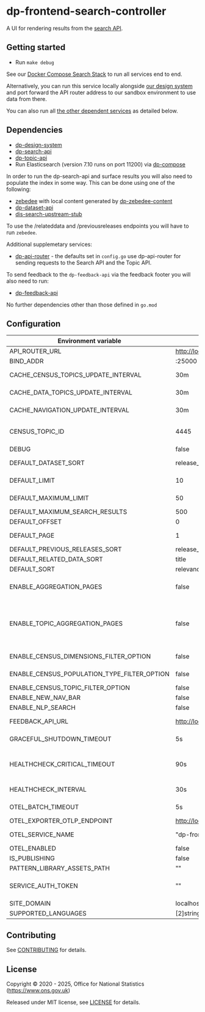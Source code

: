 # dp-frontend-search-controller

A UI for rendering results from the [search API](https://github.com/ONSdigital/dp-search-api).

## Getting started

* Run `make debug`

See our [Docker Compose Search Stack](https://github.com/ONSdigital/dp-compose/tree/main/v2/stacks/search) to run all services end to end.

Alternatively, you can run this service locally alongside [our design system](https://github.com/ONSdigital/dp-design-system) and port forward the API router address to our sandbox environment to use data from there.

You can also run all [the other dependent services](#dependencies) as detailed below.

## Dependencies

* [dp-design-system](https://github.com/ONSdigital/dp-design-system)
* [dp-search-api](https://github.com/ONSdigital/dp-search-api)
* [dp-topic-api](https://github.com/ONSdigital/dp-topic-api)
* Run Elasticsearch (version 7.10 runs on port 11200) via [dp-compose](https://github.com/ONSdigital/dp-compose)

In order to run the dp-search-api and surface results you will also need to populate the index in some way. This can be done using one of the following:

* [zebedee](https://github.com/ONSdigital/zebedee) with local content generated by [dp-zebedee-content](https://github.com/ONSdigital/dp-zebedee-content#dp-zebedee-content)
* [dp-dataset-api](https://github.com/ONSdigital/dp-dataset-api)
* [dis-search-upstream-stub](https://github.com/ONSdigital/dis-search-upstream-stub)

To use the /relateddata and /previousreleases endpoints you will have to run `zebedee`.

Additional supplemetary services:

* [dp-api-router](https://github.com/ONSdigital/dp-api-router) - the defaults set in `config.go` use dp-api-router for sending requests to the Search API and the Topic API.

To send feedback to the `dp-feedback-api` via the feedback footer you will also need to run:

* [dp-feedback-api](https://github.com/ONSdigital/dp-feedback-api)

No further dependencies other than those defined in `go.mod`

## Configuration

| Environment variable                        | Default                              | Description                                                                                                                                                           |
|---------------------------------------------|--------------------------------------|-----------------------------------------------------------------------------------------------------------------------------------------------------------------------|
| API_ROUTER_URL                              | <http://localhost:23200/v1>          | The URL of the [dp-api-router](https://github.com/ONSdigital/dp-api-router)                                                                                           |
| BIND_ADDR                                   | :25000                               | The port to bind to                                                                                                                                                   |
| CACHE_CENSUS_TOPICS_UPDATE_INTERVAL         | 30m                                  | The time interval to update cache for census topics (`time.Duration` format)                                                                                          |
| CACHE_DATA_TOPICS_UPDATE_INTERVAL           | 30m                                  | The time interval to update cache for data topics (`time.Duration` format)                                                                                            |
| CACHE_NAVIGATION_UPDATE_INTERVAL            | 30m                                  | The time interval to update cache for navigation bar (`time.Duration` format)                                                                                         |
| CENSUS_TOPIC_ID                             | 4445                                 | Unique identifier for the census topic, used to get census topics from Topics API                                                                                     |
| DEBUG                                       | false                                | Enable debug mode                                                                                                                                                     |
| DEFAULT_DATASET_SORT                        | release_date                         | The default sort for census dataset finder                                                                                                                            |
| DEFAULT_LIMIT                               | 10                                   | The default limit of search results in a page                                                                                                                         |
| DEFAULT_MAXIMUM_LIMIT                       | 50                                   | The default maximum limit of search results in a page                                                                                                                 |
| DEFAULT_MAXIMUM_SEARCH_RESULTS              | 500                                  | The default maximum search results                                                                                                                                    |
| DEFAULT_OFFSET                              | 0                                    | The default offset of search results                                                                                                                                  |
| DEFAULT_PAGE                                | 1                                    | The default current page of search results                                                                                                                            |
| DEFAULT_PREVIOUS_RELEASES_SORT              | release_date                         | The default sort for previous releases                                                                                                                                |
| DEFAULT_RELATED_DATA_SORT                   | title                                | The default sort for related data                                                                                                                                     |
| DEFAULT_SORT                                | relevance                            | The default sort of search results                                                                                                                                    |
| ENABLE_AGGREGATION_PAGES                    | false                                | Enable the aggregation pages, is a combination feature flag with ENABLE_TOPIC_AGGREGATION_PAGES                                                                       |
| ENABLE_TOPIC_AGGREGATION_PAGES              | false                                | Enable the topic aggregation pages, is a combination feature flag with ENABLE_AGGREGATION_PAGES. To enable this, the ENABLE_AGGREGATION_PAGES flag has to be enabled. |
| ENABLE_CENSUS_DIMENSIONS_FILTER_OPTION      | false                                | Enable dimensions filter for census dataset finder                                                                                                                    |
| ENABLE_CENSUS_POPULATION_TYPE_FILTER_OPTION | false                                | Enable populations filter for census dataset finder                                                                                                                   |
| ENABLE_CENSUS_TOPIC_FILTER_OPTION           | false                                |                                                                                                                                                                       |
| ENABLE_NEW_NAV_BAR                          | false                                |                                                                                                                                                                       |
| ENABLE_NLP_SEARCH                           | false                                |                                                                                                                                                                       |
| FEEDBACK_API_URL                            | <http://localhost:23200/v1/feedback> | The public `dp-api-router` address for feedback, not the internal one                                                                                                 |
| GRACEFUL_SHUTDOWN_TIMEOUT                   | 5s                                   | The graceful shutdown timeout in seconds (`time.Duration` format)                                                                                                     |
| HEALTHCHECK_CRITICAL_TIMEOUT                | 90s                                  | Time to wait until an unhealthy dependent propagates its state to make this app unhealthy (`time.Duration` format)                                                    |
| HEALTHCHECK_INTERVAL                        | 30s                                  | Time between self-healthchecks (`time.Duration` format)                                                                                                               |
| OTEL_BATCH_TIMEOUT                          | 5s                                   | Interval between pushes to OT Collector                                                                                                                               |
| OTEL_EXPORTER_OTLP_ENDPOINT                 | <http://localhost:4317>              | URL for OpenTelemetry endpoint                                                                                                                                        |
| OTEL_SERVICE_NAME                           | "dp-frontend-search-controller"      | Service name to report to telemetry tools                                                                                                                             |
| OTEL_ENABLED                                | false                                | Feature flag to enable OpenTelemetry                                                                                                                                  |
| IS_PUBLISHING                               | false                                | Mode in which service is running                                                                                                                                      |
| PATTERN_LIBRARY_ASSETS_PATH                 | ""                                   | Pattern library location                                                                                                                                              |
| SERVICE_AUTH_TOKEN                          | ""                                   | This is required to identify the controller when it calls the topic API via the API router in publishing mode                                                         |
| SITE_DOMAIN                                 | localhost                            |                                                                                                                                                                       |
| SUPPORTED_LANGUAGES                         | [2]string{"en", "cy"}                | Supported languages                                                                                                                                                   |

## Contributing

See [CONTRIBUTING](CONTRIBUTING.md) for details.

## License

Copyright © 2020 - 2025, Office for National Statistics (<https://www.ons.gov.uk>)

Released under MIT license, see [LICENSE](LICENSE.md) for details.
